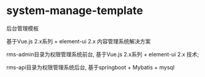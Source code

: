 # system-manage-template
后台管理模板

基于Vue.js 2.x系列 + element-ui 2.x 内容管理系统解决方案

rms-admin目录为权限管理系统前台, 基于Vue.js 2.x系列 + element-ui 2.x 技术;

rms-api目录为权限管理系统后台, 基于springboot + Mybatis + mysql